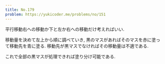 ```yaml
---
title: No.179
problem: https://yukicoder.me/problems/no/151
---
```

平行移動右への移動か下と左か右への移動だけ考えればいい.

移動量を決めて左上から順に調べていき, 黒のマスがあればそのマスを赤に塗って移動先を青に塗る. 移動先が黒マスでなければその移動量は不適である.

これで全部の黒マスが処理できれば塗り分け可能である.
